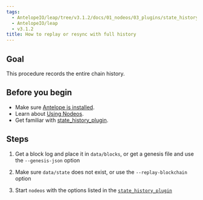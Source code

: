 ```yaml
---
tags:
  - AntelopeIO/leap/tree/v3.1.2/docs/01_nodeos/03_plugins/state_history_plugin/20_how-to-replay-or-resync-with-full-history.md
  - AntelopeIO/leap
  - v3.1.2
title: How to replay or resync with full history
---
```


## Goal

This procedure records the entire chain history.

## Before you begin

* Make sure [Antelope is installed](../../../00_install/index.md).
* Learn about [Using Nodeos](../../02_usage/index.md).
* Get familiar with [state_history_plugin](../../03_plugins/state_history_plugin/index.md).

## Steps

1. Get a block log and place it in `data/blocks`, or get a genesis file and use the `--genesis-json` option

2. Make sure `data/state` does not exist, or use the `--replay-blockchain` option

3. Start `nodeos` with the options listed in the [`state_history_plugin`](index.md)
